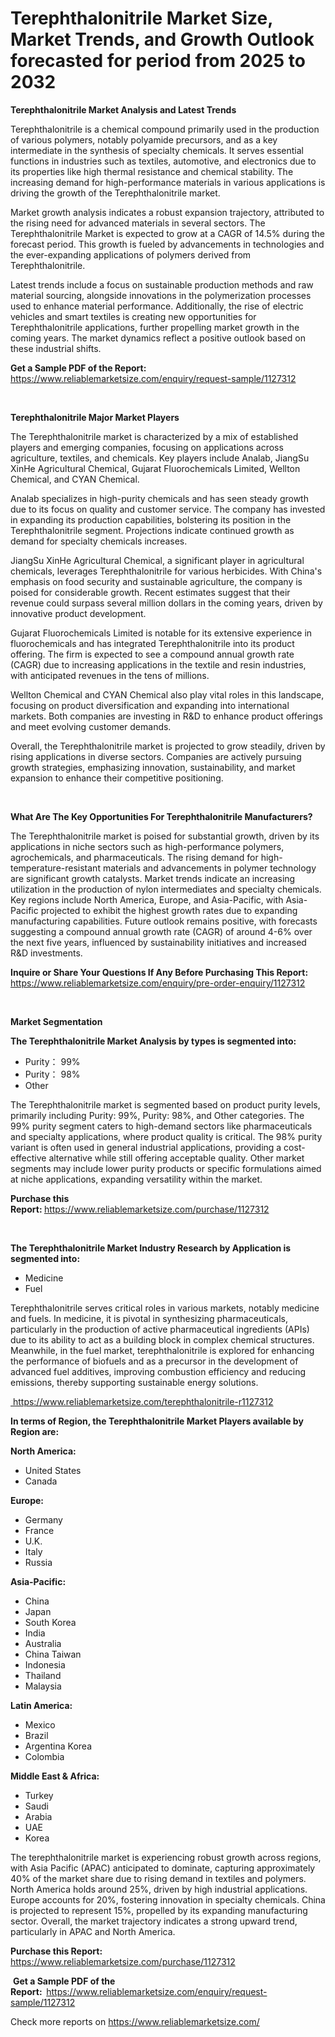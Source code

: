 <p><h1>Terephthalonitrile Market Size, Market Trends, and Growth Outlook forecasted for period from 2025 to 2032</h1></p><p><strong>Terephthalonitrile Market Analysis and Latest Trends</strong></p>
<p><p>Terephthalonitrile is a chemical compound primarily used in the production of various polymers, notably polyamide precursors, and as a key intermediate in the synthesis of specialty chemicals. It serves essential functions in industries such as textiles, automotive, and electronics due to its properties like high thermal resistance and chemical stability. The increasing demand for high-performance materials in various applications is driving the growth of the Terephthalonitrile market.</p><p>Market growth analysis indicates a robust expansion trajectory, attributed to the rising need for advanced materials in several sectors. The Terephthalonitrile Market is expected to grow at a CAGR of 14.5% during the forecast period. This growth is fueled by advancements in technologies and the ever-expanding applications of polymers derived from Terephthalonitrile. </p><p>Latest trends include a focus on sustainable production methods and raw material sourcing, alongside innovations in the polymerization processes used to enhance material performance. Additionally, the rise of electric vehicles and smart textiles is creating new opportunities for Terephthalonitrile applications, further propelling market growth in the coming years. The market dynamics reflect a positive outlook based on these industrial shifts.</p></p>
<p><strong>Get a Sample PDF of the Report:&nbsp;</strong> <a href="https://www.reliablemarketsize.com/enquiry/request-sample/1127312?utm_campaign=2145&utm_medium=2&utm_source=Github&utm_content=ia&utm_term=30012025&utm_id=terephthalonitrile">https://www.reliablemarketsize.com/enquiry/request-sample/1127312</a></p>
<p>&nbsp;</p>
<p><strong>Terephthalonitrile Major Market Players</strong></p>
<p><p>The Terephthalonitrile market is characterized by a mix of established players and emerging companies, focusing on applications across agriculture, textiles, and chemicals. Key players include Analab, JiangSu XinHe Agricultural Chemical, Gujarat Fluorochemicals Limited, Wellton Chemical, and CYAN Chemical.</p><p>Analab specializes in high-purity chemicals and has seen steady growth due to its focus on quality and customer service. The company has invested in expanding its production capabilities, bolstering its position in the Terephthalonitrile segment. Projections indicate continued growth as demand for specialty chemicals increases.</p><p>JiangSu XinHe Agricultural Chemical, a significant player in agricultural chemicals, leverages Terephthalonitrile for various herbicides. With China's emphasis on food security and sustainable agriculture, the company is poised for considerable growth. Recent estimates suggest that their revenue could surpass several million dollars in the coming years, driven by innovative product development.</p><p>Gujarat Fluorochemicals Limited is notable for its extensive experience in fluorochemicals and has integrated Terephthalonitrile into its product offering. The firm is expected to see a compound annual growth rate (CAGR) due to increasing applications in the textile and resin industries, with anticipated revenues in the tens of millions.</p><p>Wellton Chemical and CYAN Chemical also play vital roles in this landscape, focusing on product diversification and expanding into international markets. Both companies are investing in R&D to enhance product offerings and meet evolving customer demands.</p><p>Overall, the Terephthalonitrile market is projected to grow steadily, driven by rising applications in diverse sectors. Companies are actively pursuing growth strategies, emphasizing innovation, sustainability, and market expansion to enhance their competitive positioning.</p></p>
<p>&nbsp;</p>
<p><strong>What Are The Key Opportunities For Terephthalonitrile Manufacturers?</strong></p>
<p><p>The Terephthalonitrile market is poised for substantial growth, driven by its applications in niche sectors such as high-performance polymers, agrochemicals, and pharmaceuticals. The rising demand for high-temperature-resistant materials and advancements in polymer technology are significant growth catalysts. Market trends indicate an increasing utilization in the production of nylon intermediates and specialty chemicals. Key regions include North America, Europe, and Asia-Pacific, with Asia-Pacific projected to exhibit the highest growth rates due to expanding manufacturing capabilities. Future outlook remains positive, with forecasts suggesting a compound annual growth rate (CAGR) of around 4-6% over the next five years, influenced by sustainability initiatives and increased R&D investments.</p></p>
<p><strong>Inquire or Share Your Questions If Any Before Purchasing This Report:</strong> <a href="https://www.reliablemarketsize.com/enquiry/pre-order-enquiry/1127312?utm_campaign=2145&utm_medium=2&utm_source=Github&utm_content=ia&utm_term=30012025&utm_id=terephthalonitrile">https://www.reliablemarketsize.com/enquiry/pre-order-enquiry/1127312</a></p>
<p>&nbsp;</p>
<p><strong>Market Segmentation</strong></p>
<p><strong>The Terephthalonitrile Market Analysis by types is segmented into:</strong></p>
<p><ul><li>Purity： 99%</li><li>Purity： 98%</li><li>Other</li></ul></p>
<p><p>The Terephthalonitrile market is segmented based on product purity levels, primarily including Purity: 99%, Purity: 98%, and Other categories. The 99% purity segment caters to high-demand sectors like pharmaceuticals and specialty applications, where product quality is critical. The 98% purity variant is often used in general industrial applications, providing a cost-effective alternative while still offering acceptable quality. Other market segments may include lower purity products or specific formulations aimed at niche applications, expanding versatility within the market.</p></p>
<p><strong>Purchase this Report:&nbsp;</strong><a href="https://www.reliablemarketsize.com/purchase/1127312?utm_campaign=2145&utm_medium=2&utm_source=Github&utm_content=ia&utm_term=30012025&utm_id=terephthalonitrile">https://www.reliablemarketsize.com/purchase/1127312</a></p>
<p>&nbsp;</p>
<p><strong>The Terephthalonitrile Market Industry Research by Application is segmented into:</strong></p>
<p><ul><li>Medicine</li><li>Fuel</li></ul></p>
<p><p>Terephthalonitrile serves critical roles in various markets, notably medicine and fuels. In medicine, it is pivotal in synthesizing pharmaceuticals, particularly in the production of active pharmaceutical ingredients (APIs) due to its ability to act as a building block in complex chemical structures. Meanwhile, in the fuel market, terephthalonitrile is explored for enhancing the performance of biofuels and as a precursor in the development of advanced fuel additives, improving combustion efficiency and reducing emissions, thereby supporting sustainable energy solutions.</p></p>
<p><a href="https://www.reliablemarketsize.com/terephthalonitrile-r1127312?utm_campaign=2145&utm_medium=2&utm_source=Github&utm_content=ia&utm_term=30012025&utm_id=terephthalonitrile">&nbsp;https://www.reliablemarketsize.com/terephthalonitrile-r1127312</a></p>
<p><strong>In terms of Region, the Terephthalonitrile Market Players available by Region are:</strong></p>
<p>
    <p> <strong> North America: </strong>
        <ul>
            <li>United States</li>
            <li>Canada</li>
        </ul>
        </p> 
    <p> <strong> Europe: </strong>
        <ul>
            <li>Germany</li>
            <li>France</li>
            <li>U.K.</li>
            <li>Italy</li>
            <li>Russia</li>
        </ul>
        </p> 
    <p> <strong> Asia-Pacific: </strong>
        <ul>
            <li>China</li>
            <li>Japan</li>
            <li>South Korea</li>
            <li>India</li>
            <li>Australia</li>
            <li>China Taiwan</li>
            <li>Indonesia</li>
            <li>Thailand</li>
            <li>Malaysia</li>
        </ul>
        </p> 
    <p> <strong> Latin America: </strong>
        <ul>
            <li>Mexico</li>
            <li>Brazil</li>
            <li>Argentina Korea</li>
            <li>Colombia</li>
        </ul>
        </p> 
    <p> <strong> Middle East & Africa: </strong>
        <ul>
            <li>Turkey</li>
            <li>Saudi</li>
            <li>Arabia</li>
            <li>UAE</li>
            <li>Korea</li>
        </ul>
    </p>
    </p>
<p><p>The terephthalonitrile market is experiencing robust growth across regions, with Asia Pacific (APAC) anticipated to dominate, capturing approximately 40% of the market share due to rising demand in textiles and polymers. North America holds around 25%, driven by high industrial applications. Europe accounts for 20%, fostering innovation in specialty chemicals. China is projected to represent 15%, propelled by its expanding manufacturing sector. Overall, the market trajectory indicates a strong upward trend, particularly in APAC and North America.</p></p>
<p><strong>Purchase this Report: </strong><a href="https://www.reliablemarketsize.com/purchase/1127312?utm_campaign=2145&utm_medium=2&utm_source=Github&utm_content=ia&utm_term=30012025&utm_id=terephthalonitrile">https://www.reliablemarketsize.com/purchase/1127312</a></p>
<p>&nbsp;<strong>Get a Sample PDF of the Report:&nbsp;&nbsp;</strong><a href="https://www.reliablemarketsize.com/enquiry/request-sample/1127312?utm_campaign=2145&utm_medium=2&utm_source=Github&utm_content=ia&utm_term=30012025&utm_id=terephthalonitrile">https://www.reliablemarketsize.com/enquiry/request-sample/1127312</a></p>
<p><strong></strong></p>
<p>Check more reports on <a href="https://www.reliablemarketsize.com/?utm_campaign=2145&utm_medium=2&utm_source=Github&utm_content=ia&utm_term=30012025&utm_id=terephthalonitrile">https://www.reliablemarketsize.com/</a></p>